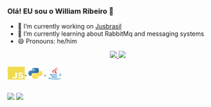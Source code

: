 ### Olá! EU sou o William Ribeiro 👋

- 🔭 I’m currently working on <a href="https://www.jusbrasil.com.br/">Jusbrasil</a>
- 🌱 I’m currently learning about RabbitMq and messaging systems
- 😄 Pronouns: he/him

<div align="center">
  <a href="https://github.com/wlribeiro">
  <img height="180em" src="https://github-readme-stats.vercel.app/api?username=wlribeiro&show_icons=true&theme=midnight-purple&include_all_commits=true&count_private=true"/>
  <img height="180em" src="https://github-readme-stats.vercel.app/api/top-langs/?username=wlribeiro&layout=compact&langs_count=7&theme=midnight-purple"/>
</div>

<div style="display: inline_block"><br>
    <img align="center" alt="Js" height="30" width="40" src="https://raw.githubusercontent.com/devicons/devicon/master/icons/javascript/javascript-plain.svg">
    <img align="center" alt="Python" height="30" width="40" src="https://raw.githubusercontent.com/devicons/devicon/master/icons/python/python-original.svg">
    <img align="center" alt="Java" height="30" width="40" src="https://raw.githubusercontent.com/devicons/devicon/master/icons/java/java-original.svg">
 </div>
  
##
  
<div> 
  <a href="https://instagram.com/wlribeiro93" target="_blank"><img src="https://img.shields.io/badge/-Instagram-%23E4405F?style=for-the-badge&logo=instagram&logoColor=white" target="_blank"></a>
  <a href="https://www.linkedin.com/in/williamlimaribeiro/" target="_blank"><img src="https://img.shields.io/badge/-LinkedIn-%230077B5?style=for-the-badge&logo=linkedin&logoColor=white" target="_blank"></a> 
</div>
  
